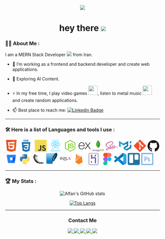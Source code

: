 <div id='header' align='center'>
  <img src='https://media.giphy.com/media/WSBeyxvC1jH496xQGA/giphy.gif' width='400' />
</div>
<div id='body'>
  <h1 align='center'>
    hey there
    <img src="https://media.giphy.com/media/hvRJCLFzcasrR4ia7z/giphy.gif" width="30px" />
  </h1>

### :man_technologist: About Me :
I am a MERN Stack Developer <img src="https://media.giphy.com/media/WUlplcMpOCEmTGBtBW/giphy.gif" width="30" /> from Iran.

- :telescope: I’m working as a frontend and backend developer and create web applications.

- :seedling: Exploring AI Content.

- :zap: In my free time, I play video games <img src='https://media.giphy.com/media/XbVMnNMJIDTG0yQSHT/giphy.gif' width='30' height='30' />, listen to metal music <img src='https://media.giphy.com/media/W10B2aNJqdMtuR7uGm/giphy.gif' width='30' height='30' /> and create random applications.

- :mailbox: Best place to reach me: [![Linkedin Badge](https://img.shields.io/badge/-LinkedIn-blue?style=flat&logo=Linkedin&logoColor=white)](href='https://linkedin.com/in/hrsadati')

<hr />
  
### :hammer_and_wrench: Here is a list of Languages and tools I use :
  <div>
    <img src="https://github.com/devicons/devicon/blob/master/icons/html5/html5-original.svg" title="HTML5" alt="HTML" width="40" height="40"/>&nbsp;
    <img src="https://github.com/devicons/devicon/blob/master/icons/css3/css3-plain-wordmark.svg"  title="CSS3" alt="CSS" width="40" height="40"/>&nbsp;
    <img src="https://github.com/devicons/devicon/blob/master/icons/javascript/javascript-original.svg" title="JavaScript" alt="JavaScript" width="40" height="40"/>&nbsp;
    <img src="https://github.com/devicons/devicon/blob/master/icons/react/react-original-wordmark.svg" title="React" alt="React" width="40" height="40"/>&nbsp;
    <img src="https://github.com/devicons/devicon/blob/master/icons/nodejs/nodejs-original.svg" title="NodeJS" alt="NodeJS" width="40" height="40"/>&nbsp;
    <img src="https://github.com/devicons/devicon/blob/master/icons/express/express-original.svg" title="Express" **alt="Express" width="40" height="40"/>
    <img src="https://github.com/devicons/devicon/blob/master/icons/mongodb/mongodb-original-wordmark.svg" title="MongoDB" **alt="MongoDB" width="40" height="40"/>
    <img src="https://github.com/devicons/devicon/blob/master/icons/sass/sass-original.svg" title="Sass" **alt="Sass" width="40" height="40"/>
    <img src="https://github.com/devicons/devicon/blob/master/icons/materialui/materialui-original.svg" title="Material UI" alt="Material UI" width="40" height="40"/>&nbsp;
    <img src="https://github.com/devicons/devicon/blob/master/icons/git/git-original.svg" title="Git" **alt="Git" width="40" height="40"/>
    <img src="https://github.com/devicons/devicon/blob/master/icons/github/github-original.svg" title="Git" **alt="Git" width="40" height="40"/>
    <img src="https://github.com/devicons/devicon/blob/master/icons/bitbucket/bitbucket-original.svg" title="BitBucket" **alt="BitBucket" width="40" height="40"/>
    <img src="https://github.com/devicons/devicon/blob/master/icons/python/python-original.svg" title="Python" **alt="Python" width="40" height="40"/>
    <img src="https://github.com/devicons/devicon/blob/master/icons/flask/flask-original.svg" title="Flask" **alt="Flask" width="40" height="40"/>
    <img src="https://github.com/devicons/devicon/blob/master/icons/sqlite/sqlite-original.svg" title="SQLite" **alt="SQLite" width="40" height="40"/>
    <img src="https://github.com/devicons/devicon/blob/master/icons/sqlalchemy/sqlalchemy-original.svg" title="SQLAlchemy" **alt="SQLAlchemy" width="40" height="40"/>
    <img src="https://github.com/devicons/devicon/blob/master/icons/firebase/firebase-plain.svg" title="Firebase" alt="Firebase" width="40" height="40"/>&nbsp;
    <img src="https://github.com/devicons/devicon/blob/master/icons/heroku/heroku-original.svg" title="Heroku" **alt="Heroku" width="40" height="40"/>
    <img src="https://github.com/devicons/devicon/blob/master/icons/figma/figma-original.svg" title="Figma" **alt="Figma" width="40" height="40"/>
    <img src="https://github.com/devicons/devicon/blob/master/icons/vscode/vscode-original.svg" title="VSCode" **alt="VSCode" width="40" height="40"/>
    <img src="https://github.com/devicons/devicon/blob/master/icons/trello/trello-plain.svg" title="Trello" **alt="Trello" width="40" height="40"/>
    <img src="https://github.com/devicons/devicon/blob/master/icons/photoshop/photoshop-line.svg" title="PhotoShop" **alt="PhotoShop" width="40" height="40"/>
  </div>
  <hr />
  <div id='stats'>

  ### :trophy: My Stats :
<div align='center'>
  
![Alfan's GitHub stats](https://github-readme-stats.vercel.app/api?username=Hamid47-hrs&show_icons=true&theme=radical)
      
[![Top Langs](https://github-readme-stats.vercel.app/api/top-langs/?username=Hamid47-hrs&layout=compact&theme=vision-friendly-dark)](https://github.com/anuraghazra/github-readme-stats)
    </div>
  </div>
</div>
<hr />
<div id='contact-me' align='center'>
<h3>Contact Me</h3>
  <a href='https://linkedin.com/in/hrsadati'>
    <img src='https://img.shields.io/badge/LinkedIn-blue?logo=linkedin&logoColor=white' />
  </a>
  <a href='mailto:hamid47.hrs@gmail.com'>
    <img src='https://img.shields.io/badge/Gmail-red?logo=gmail&logoColor=white' />
  </a>
  <a href='https://twitter.com/hamidrs47'>
    <img src='https://img.shields.io/badge/Twitter-blue?logo=twitter&logoColor=white' />
  </a>
  <a href='https://www.instagram.com/hamid47hrs'>
    <img src='https://img.shields.io/badge/Instagram-magenta?logo=instagram&logoColor=white' />
  </a>
  <a href='https://t.me/hamid47hrs'>
    <img src='https://img.shields.io/badge/Telegram-blue?logo=telegram&logoColor=white' />
  </a>

</div>
<div id='view-rate' align='center'>
  <img src="https://komarev.com/ghpvc/?username=Hamid47-hrs&style=flat-square&color=blue" alt=""/>
</div>
